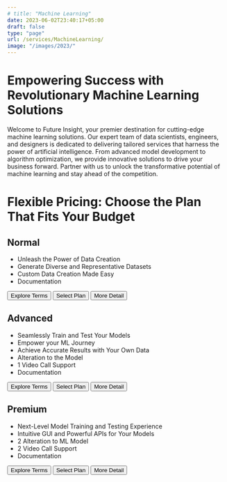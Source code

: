```yaml
---
# title: "Machine Learning"
date: 2023-06-02T23:40:17+05:00
draft: false
type: "page"
url: /services/MachineLearning/
image: "/images/2023/"
---
```

<!-- JS Redirect -->
<script src="/js/redirect.js"></script>
<script src="/js/height.js"></script>
<!-- Styling for the cards -->
<link rel="stylesheet" href="/css/services/price-card3.css">

<h1>Empowering Success with Revolutionary Machine Learning Solutions</h1>

<p>
Welcome to Future Insight, your premier destination for cutting-edge machine learning solutions. Our expert team of data scientists, engineers, and designers is dedicated to delivering tailored services that harness the power of artificial intelligence. From advanced model development to algorithm optimization, we provide innovative solutions to drive your business forward. Partner with us to unlock the transformative potential of machine learning and stay ahead of the competition.
</p>

<h1>Flexible Pricing: Choose the Plan That Fits Your Budget</h1>

<div class="price-table">
    <!-- Plan 01 -->
    <div class="price-card"  data-height="500">
      <h2>Normal</h2>
      <!-- <p class="price">1500 Rs/Project</p> -->
      <ul class="pros">
        <li class="feature1">Unleash the Power of Data Creation</li>
        <li class="feature2">Generate Diverse and Representative Datasets</li>
        <li class="feature3">Custom Data Creation Made Easy</li>
        <li class="feature4">Documentation</li>
      </ul>
      <div class="buttons">
        <button onclick="redirectToURL('/terms-conditions/')">Explore Terms</button>
        <button onclick="redirectToURL('/select-package/')">Select Plan</button>
        <button onclick="redirectToURL('/services/MachineLearning/Package01')">More Detail</button>
      </div>
    </div>
  <!-- Plan 2 -->
    <div class="price-card"  data-height="500">
      <h2>Advanced</h2>
      <!-- <p class="price">2500 Rs/Assignment</p> -->
      <ul class="pros">
        <li class="feature1">Seamlessly Train and Test Your Models</li>
        <li class="feature2">Empower your ML Journey</li>
        <li class="feature3">Achieve Accurate Results with Your Own Data</li>
        <li class="feature4">Alteration to the Model</li>
        <li class="feature5">1 Video Call Support</li>
        <li class="feature6">Documentation</li>
      </ul>
      <div class="buttons">
        <button onclick="redirectToURL('/terms-conditions/')">Explore Terms</button>
        <button onclick="redirectToURL('/select-package/')">Select Plan</button>
        <button onclick="redirectToURL('/services/MachineLearning/Package02')">More Detail</button>
      </div>
    </div>
  <!-- Plan 3 -->
    <div class="price-card"  data-height="500">
      <h2>Premium</h2>
      <!-- <p class="price">3500 Rs/Assignment</p> -->
      <ul class="pros">
        <li class="feature1">Next-Level Model Training and Testing Experience</li>
        <li class="feature2">Intuitive GUI and Powerful APIs for Your Models</li>
        <li class="feature4">2 Alteration to ML Model</li>
        <li class="feature5">2 Video Call Support</li>
        <li class="feature6">Documentation</li>
      </ul>
      <div class="buttons">
        <button onclick="redirectToURL('/terms-conditions/')">Explore Terms</button>
        <button onclick="redirectToURL('/select-package/')">Select Plan</button>
        <button onclick="redirectToURL('/services/MachineLearning/Package03/')">More Detail</button> 
      </div>
    </div>
</div>
